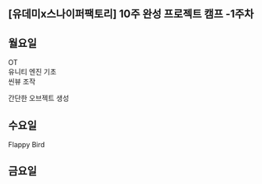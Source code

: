 ## [유데미x스나이퍼팩토리] 10주 완성 프로젝트 캠프 -1주차

## 월요일  
OT  
유니티 엔진 기초  
씬뷰 조작

간단한 오브젝트 생성

## 수요일
Flappy Bird
## 금요일 
